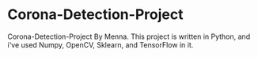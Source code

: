 # Corona-Detection-Project
 Corona-Detection-Project By Menna.
This project is written in Python, and i've used Numpy, OpenCV, Sklearn, and TensorFlow in it.
